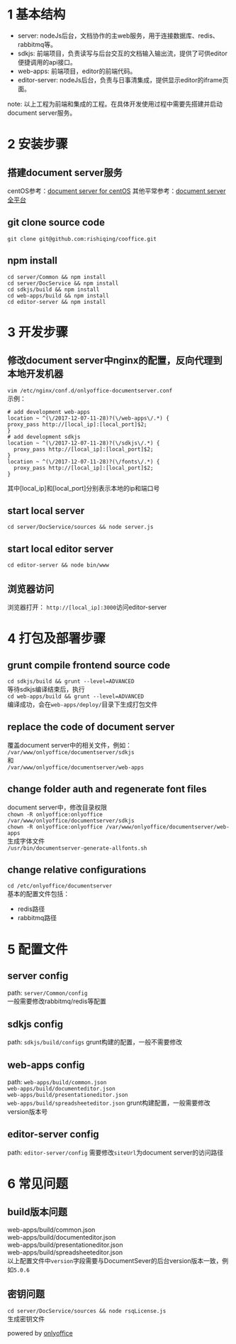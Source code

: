 # 1 基本结构

- server: nodeJs后台，文档协作的主web服务，用于连接数据库、redis、rabbitmq等。
- sdkjs: 前端项目，负责读写与后台交互的文档输入输出流，提供了可供editor便捷调用的api接口。
- web-apps: 前端项目，editor的前端代码。
- editor-server: nodeJs后台，负责与日事清集成，提供显示editor的iframe页面。

note: 以上工程为前端和集成的工程。在具体开发使用过程中需要先搭建并启动document server服务。

# 2 安装步骤

## 搭建document server服务
centOS参考：[document server for centOS](http://helpcenter.onlyoffice.com/server/linux/document/linux-installation-centos.aspx)
其他平常参考：[document server全平台](http://helpcenter.onlyoffice.com/server/document.aspx)

## git clone source code
`git clone git@github.com:rishiqing/cooffice.git`

## npm install
`cd server/Common && npm install`  
`cd server/DocService && npm install`  
`cd sdkjs/build && npm install`  
`cd web-apps/build && npm install`  
`cd editor-server && npm install`

# 3 开发步骤
## 修改document server中nginx的配置，反向代理到本地开发机器
`vim /etc/nginx/conf.d/onlyoffice-documentserver.conf`  
示例：  

    # add development web-apps
    location ~ ^(\/2017-12-07-11-28)?(\/web-apps\/.*) {
    proxy_pass http://[local_ip]:[local_port]$2;
    }
    # add development sdkjs
    location ~ ^(\/2017-12-07-11-28)?(\/sdkjs\/.*) {
      proxy_pass http://[local_ip]:[local_port]$2;
    }
    location ~ ^(\/2017-12-07-11-28)?(\/fonts\/.*) {
      proxy_pass http://[local_ip]:[local_port]$2;
    }

其中[local_ip]和[local_port]分别表示本地的ip和端口号

## start local server
`cd server/DocService/sources && node server.js`

## start local editor server
`cd editor-server && node bin/www`

## 浏览器访问
浏览器打开： `http://[local_ip]:3000`访问editor-server

# 4 打包及部署步骤
## grunt compile frontend source code
`cd sdkjs/build && grunt --level=ADVANCED`  
等待sdkjs编译结束后，执行  
`cd web-apps/build && grunt --level=ADVANCED`  
编译成功，会在`web-apps/deploy/`目录下生成打包文件

## replace the code of document server
覆盖document server中的相关文件，例如：  
`/var/www/onlyoffice/documentserver/sdkjs`  
和  
`/var/www/onlyoffice/documentserver/web-apps`

## change folder auth and regenerate font files
document server中，修改目录权限  
`chown -R onlyoffice:onlyoffice /var/www/onlyoffice/documentserver/sdkjs`  
`chown -R onlyoffice:onlyoffice /var/www/onlyoffice/documentserver/web-apps`  
生成字体文件  
`/usr/bin/documentserver-generate-allfonts.sh`

## change relative configurations
`cd /etc/onlyoffice/documentserver`  
基本的配置文件包括：  

- redis路径
- rabbitmq路径

# 5 配置文件
## server config
path: `server/Common/config`  
一般需要修改rabbitmq/redis等配置

## sdkjs config
path: `sdkjs/build/configs`
grunt构建的配置，一般不需要修改

## web-apps config
path: 
`web-apps/build/common.json`  
`web-apps/build/documenteditor.json`  
`web-apps/build/presentationeditor.json`  
`web-apps/build/spreadsheeteditor.json`
grunt构建配置，一般需要修改version版本号

## editor-server config
path: `editor-server/config`
需要修改`siteUrl`为document server的访问路径  

# 6 常见问题
## build版本问题
web-apps/build/common.json  
web-apps/build/documenteditor.json  
web-apps/build/presentationeditor.json  
web-apps/build/spreadsheeteditor.json  
以上配置文件中`version`字段需要与DocumentSever的后台version版本一致，例如`5.0.6`

## 密钥问题
`cd server/DocService/sources && node rsqLicense.js`  
生成密钥文件

powered by [onlyoffice](https://www.onlyoffice.com/)
